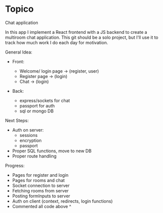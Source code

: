 # Topico
Chat application

In this app I implement a React frontend with a JS backend to create a multiroom chat application.
This git should be a solo project, but I'll use it to track how much work I do each day for motivation.

General Idea:
  - Front:
    - Welcome/ login page -> (register, user)
    - Register page -> (login)
    - Chat -> (login)
    
  - Back:
    - express/sockets for chat
    - passport for auth
    - sql or mongo DB
    
Next Steps:
  - Auth on server: 
    - sessions
    - encryption
    - passport
  - Proper SQL functions, move to new DB
  - Proper route handling

Progress:
  - Pages for register and login
  - Pages for rooms and chat
  - Socket connection to server
  - Fetching rooms from server
  - Posting formInputs to server
  - Auth on client (context, redirects, login functions)
  - Commented all code above ^
